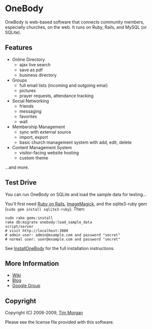 OneBody
=======

OneBody is web-based software that connects community members, especially churches, on the web. It runs on Ruby, Rails, and MySQL (or SQLite).

Features
--------

* Online Directory
  * ajax live search
  * save as pdf
  * business directory
* Groups
  * full email lists (incoming and outgoing emai)
  * pictures
  * prayer requests, attendance tracking
* Social Networking
  * friends
  * messaging
  * favorites
  * wall
* Membership Management
  * sync with external source
  * import, export
  * basic church management system with add, edit, delete
* Content Management System
  * visitor-facing website hosting
  * custom theme

...and more.

Test Drive
----------

You can run OneBody on SQLite and load the sample data for testing...

You'll first need [Ruby on Rails](http://rubyonrails.org/download),
[ImageMagick](http://www.imagemagick.org/script/index.php),
and the sqlite3-ruby gem (`sudo gem install sqlite3-ruby`). Then:

    sudo rake gems:install
    rake db:migrate onebody:load_sample_data
    script/server
    # visit http://localhost:3000
    # admin user: admin@example.com and password "secret"
    # normal user: user@example.com and password "secret"

See [InstallOneBody](http://wiki.github.com/seven1m/onebody/installonebody) for the full installation instructions.

More Information
----------------

* [Wiki](http://wiki.github.com/seven1m/onebody)
* [Blog](http://onebodyapp.wordpress.com)
* [Google Group](http://groups.google.com/group/onebodyapp)

Copyright
---------

Copyright (C) 2008-2009, [Tim Morgan](http://timmorgan.org)

Please see the license file provided with this software.